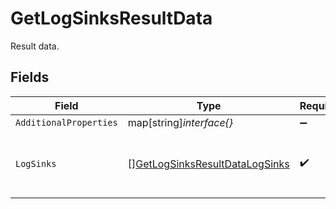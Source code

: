 # GetLogSinksResultData

Result data.


## Fields

| Field                                                                                   | Type                                                                                    | Required                                                                                | Description                                                                             |
| --------------------------------------------------------------------------------------- | --------------------------------------------------------------------------------------- | --------------------------------------------------------------------------------------- | --------------------------------------------------------------------------------------- |
| `AdditionalProperties`                                                                  | map[string]*interface{}*                                                                | :heavy_minus_sign:                                                                      | N/A                                                                                     |
| `LogSinks`                                                                              | [][GetLogSinksResultDataLogSinks](../../models/shared/getlogsinksresultdatalogsinks.md) | :heavy_check_mark:                                                                      | An array of log sinks added to this account.                                            |